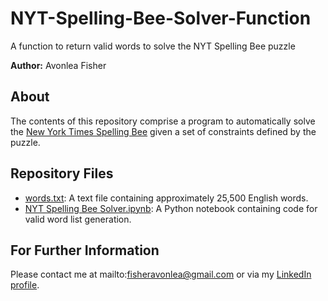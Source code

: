 # NYT-Spelling-Bee-Solver-Function
A function to return valid words to solve the NYT Spelling Bee puzzle

<b>Author:</b> Avonlea Fisher

## About 
The contents of this repository comprise a program to automatically solve the [New York Times Spelling Bee](https://www.nytimes.com/puzzles/spelling-bee) given a set of constraints defined by the puzzle. 
## Repository Files
* [words.txt](https://github.com/AvonleaFisher/NYT-Spelling-Bee-Solver-Function/blob/main/words.txt): A text file containing approximately 25,500 English words.
* [NYT Spelling Bee Solver.ipynb](https://github.com/AvonleaFisher/NYT-Spelling-Bee-Solver-Function/blob/main/NYT%20Spelling%20Bee%20Solver.ipynb): A Python notebook containing code for valid word list generation.

## For Further Information
Please contact me at mailto:fisheravonlea@gmail.com or via my [LinkedIn profile](https://www.linkedin.com/in/avonlea-fisher/).

